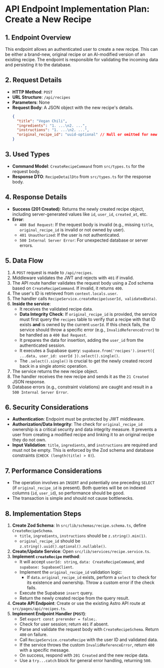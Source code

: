 # API Endpoint Implementation Plan: Create a New Recipe

## 1. Endpoint Overview
This endpoint allows an authenticated user to create a new recipe. This can be either a brand-new, original recipe or an AI-modified version of an existing recipe. The endpoint is responsible for validating the incoming data and persisting it to the database.

## 2. Request Details
- **HTTP Method**: `POST`
- **URL Structure**: `/api/recipes`
- **Parameters**: None
- **Request Body**: A JSON object with the new recipe's details.
  ```json
  {
    "title": "Vegan Chili",
    "ingredients": "1. ...\n2. ...",
    "instructions": "1. ...\n2. ...",
    "original_recipe_id": "uuid-optional" // Null or omitted for new recipes
  }
  ```

## 3. Used Types
- **Command Model**: `CreateRecipeCommand` from `src/types.ts` for the request body.
- **Response DTO**: `RecipeDetailDto` from `src/types.ts` for the response body.

## 4. Response Details
- **Success (201 Created)**: Returns the newly created recipe object, including server-generated values like `id`, `user_id`, `created_at`, etc.
- **Error**:
  - `400 Bad Request`: If the request body is invalid (e.g., missing `title`, `original_recipe_id` is invalid or not owned by user).
  - `401 Unauthorized`: If the user is not authenticated.
  - `500 Internal Server Error`: For unexpected database or server errors.

## 5. Data Flow
1. A `POST` request is made to `/api/recipes`.
2. Middleware validates the JWT and rejects with `401` if invalid.
3. The API route handler validates the request body using a Zod schema based on `CreateRecipeCommand`. If invalid, it returns `400`.
4. The user's ID is retrieved from `context.locals.user`.
5. The handler calls `RecipeService.createRecipe(userId, validatedData)`.
6. **Inside the service**:
   - It receives the validated recipe data.
   - **Data Integrity Check**: If `original_recipe_id` is provided, the service must first query the `recipes` table to verify that a recipe with that ID exists **and** is owned by the current `userId`. If this check fails, the service should throw a specific error (e.g., `InvalidReferenceError`) to be handled as a `400 Bad Request`.
   - It prepares the data for insertion, adding the `user_id` from the authenticated session.
   - It executes a Supabase query: `supabase.from('recipes').insert({ ...data, user_id: userId }).select().single()`.
   - The `.select().single()` is crucial to get the newly created record back in a single atomic operation.
7. The service returns the new recipe object.
8. The handler receives the new recipe and sends it as the `21 Created` JSON response.
9. Database errors (e.g., constraint violations) are caught and result in a `500 Internal Server Error`.

## 6. Security Considerations
- **Authentication**: Endpoint must be protected by JWT middleware.
- **Authorization/Data Integrity**: The check for `original_recipe_id` ownership is a critical security and data integrity measure. It prevents a user from creating a modified recipe and linking it to an original recipe they do not own.
- **Input Validation**: `title`, `ingredients`, and `instructions` are required and must not be empty. This is enforced by the Zod schema and database constraints (`CHECK (length(title) > 0)`).

## 7. Performance Considerations
- The operation involves an `INSERT` and potentially one preceding `SELECT` (if `original_recipe_id` is present). Both queries will be on indexed columns (`id`, `user_id`), so performance should be good.
- The transaction is simple and should not cause bottlenecks.

## 8. Implementation Steps
1. **Create Zod Schema**: In `src/lib/schemas/recipe.schema.ts`, define `CreateRecipeSchema`.
   - `title`, `ingredients`, `instructions` should be `z.string().min(1)`.
   - `original_recipe_id` should be `z.string().uuid().optional().nullable()`.
2. **Create/Update Service**: Open `src/lib/services/recipe.service.ts`.
3. **Implement `createRecipe` method**:
   - It will accept `userId: string`, `data: CreateRecipeCommand`, and `supabase: SupabaseClient`.
   - Implement the `original_recipe_id` validation logic:
     - If `data.original_recipe_id` exists, perform a `select` to check for its existence and ownership. Throw a custom error if the check fails.
   - Execute the Supabase `insert` query.
   - Return the newly created recipe from the query result.
4. **Create API Endpoint**: Create or use the existing Astro API route at `src/pages/api/recipes.ts`.
5. **Implement Endpoint Handler (`POST`)**:
   - Set `export const prerender = false;`.
   - Check for user session; return `401` if absent.
   - Parse and validate the request body with `CreateRecipeSchema`. Return `400` on failure.
   - Call `RecipeService.createRecipe` with the user ID and validated data.
   - If the service throws the custom `InvalidReferenceError`, return `400` with a specific message.
   - On success, respond with `201 Created` and the new recipe data.
   - Use a `try...catch` block for general error handling, returning `500`.
